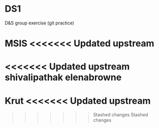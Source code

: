 # DS1
D&amp;S group exercise (git practice)

MSIS
<<<<<<< Updated upstream
=======


<<<<<<< Updated upstream
shivalipathak
elenabrowne
=======
Krut
<<<<<<< Updated upstream
=======

>>>>>>> Stashed changes
>>>>>>> Stashed changes

